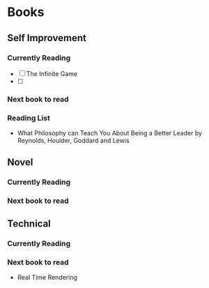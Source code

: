# Books

## Self Improvement

### Currently Reading

* [ ] The Infinite Game
* [ ] 
### Next book to read

### Reading List

* What Philosophy can Teach You About Being a Better Leader by Reynolds, Houlder, Goddard and Lewis

## Novel

### Currently Reading

### Next book to read

## Technical

### Currently Reading

### Next book to read

* Real Time Rendering





